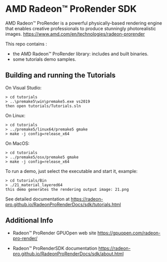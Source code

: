 

# AMD Radeon:tm: ProRender SDK

AMD Radeon:tm: ProRender is a powerful physically-based rendering engine that enables creative professionals to produce stunningly photorealistic images.
https://www.amd.com/en/technologies/radeon-prorender

This repo contains :
- the AMD Radeon:tm: ProRender library: includes and built binaries.
- some tutorials demo samples.

## Building and running the Tutorials

On Visual Studio:
```
> cd tutorials
> ..\premake5\win\premake5.exe vs2019
then open tutorials/Tutorials.sln
```

On Linux:
```
> cd tutorials
> ../premake5/linux64/premake5 gmake
> make -j config=release_x64
```

On MacOS:
```
> cd tutorials
> ../premake5/osx/premake5 gmake
> make -j config=release_x64
```

To run a demo, just select the executable and start it, example:
```
> cd tutorials/Bin
> ./21_material_layered64
this demo generates the rendering output image: 21.png
```

See detailed documentation at 
https://radeon-pro.github.io/RadeonProRenderDocs/sdk/tutorials.html

## Additional Info

- Radeon:tm: ProRender GPUOpen web site
https://gpuopen.com/radeon-pro-render/

- Radeon:tm: ProRenderSDK documentation
https://radeon-pro.github.io/RadeonProRenderDocs/sdk/about.html



